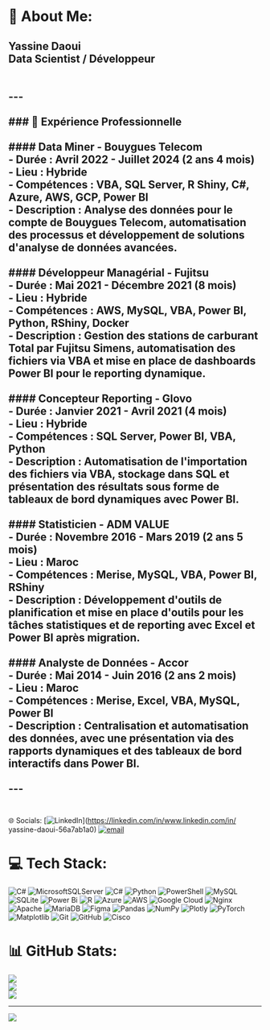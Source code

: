 # 💫 About Me:
## Yassine Daoui <br> Data Scientist / Développeur<br><br><br>---<br><br>### 🔭 **Expérience Professionnelle**<br><br>#### **Data Miner - Bouygues Telecom**<br>- **Durée :** Avril 2022 - Juillet 2024 (2 ans 4 mois)<br>- **Lieu :** Hybride<br>- **Compétences :** VBA, SQL Server, R Shiny, C#, Azure, AWS, GCP, Power BI<br>- **Description :** Analyse des données pour le compte de Bouygues Telecom, automatisation des processus et développement de solutions d'analyse de données avancées.<br><br>#### **Développeur Managérial - Fujitsu**<br>- **Durée :** Mai 2021 - Décembre 2021 (8 mois)<br>- **Lieu :** Hybride <br>- **Compétences :** AWS, MySQL, VBA, Power BI, Python, RShiny, Docker<br>- **Description :** Gestion des stations de carburant Total par Fujitsu Simens, automatisation des fichiers via VBA et mise en place de dashboards Power BI pour le reporting dynamique.<br><br>#### **Concepteur Reporting - Glovo**<br>- **Durée :** Janvier 2021 - Avril 2021 (4 mois)<br>- **Lieu :** Hybride<br>- **Compétences :** SQL Server, Power BI, VBA, Python<br>- **Description :** Automatisation de l'importation des fichiers via VBA, stockage dans SQL et présentation des résultats sous forme de tableaux de bord dynamiques avec Power BI.<br><br>#### **Statisticien - ADM VALUE**<br>- **Durée :** Novembre 2016 - Mars 2019 (2 ans 5 mois)<br>- **Lieu :** Maroc<br>- **Compétences :** Merise, MySQL, VBA, Power BI, RShiny<br>- **Description :** Développement d'outils de planification et mise en place d'outils pour les tâches statistiques et de reporting avec Excel et Power BI après migration.<br><br>#### **Analyste de Données - Accor**<br>- **Durée :** Mai 2014 - Juin 2016 (2 ans 2 mois)<br>- **Lieu :** Maroc<br>- **Compétences :** Merise, Excel, VBA, MySQL, Power BI<br>- **Description :** Centralisation et automatisation des données, avec une présentation via des rapports dynamiques et des tableaux de bord interactifs dans Power BI.<br><br>---<br><br>


 🌐 Socials:
[![LinkedIn](https://img.shields.io/badge/LinkedIn-%230077B5.svg?logo=linkedin&logoColor=white)](https://linkedin.com/in/www.linkedin.com/in/ yassine-daoui-56a7ab1a0) [![email](https://img.shields.io/badge/Email-D14836?logo=gmail&logoColor=white)](mailto:daoui00yassine@gmail.com) 

# 💻 Tech Stack:
![C#](https://img.shields.io/badge/c%23-%23239120.svg?style=for-the-badge&logo=csharp&logoColor=white) ![MicrosoftSQLServer](https://img.shields.io/badge/Microsoft%20SQL%20Server-CC2927?style=for-the-badge&logo=microsoft%20sql%20server&logoColor=white) ![C#](https://img.shields.io/badge/c%23-%23239120.svg?style=for-the-badge&logo=csharp&logoColor=white) ![Python](https://img.shields.io/badge/python-3670A0?style=for-the-badge&logo=python&logoColor=ffdd54) ![PowerShell](https://img.shields.io/badge/PowerShell-%235391FE.svg?style=for-the-badge&logo=powershell&logoColor=white) ![MySQL](https://img.shields.io/badge/mysql-4479A1.svg?style=for-the-badge&logo=mysql&logoColor=white) ![SQLite](https://img.shields.io/badge/sqlite-%2307405e.svg?style=for-the-badge&logo=sqlite&logoColor=white) ![Power Bi](https://img.shields.io/badge/power_bi-F2C811?style=for-the-badge&logo=powerbi&logoColor=black) ![R](https://img.shields.io/badge/r-%23276DC3.svg?style=for-the-badge&logo=r&logoColor=white) ![Azure](https://img.shields.io/badge/azure-%230072C6.svg?style=for-the-badge&logo=microsoftazure&logoColor=white) ![AWS](https://img.shields.io/badge/AWS-%23FF9900.svg?style=for-the-badge&logo=amazon-aws&logoColor=white) ![Google Cloud](https://img.shields.io/badge/GoogleCloud-%234285F4.svg?style=for-the-badge&logo=google-cloud&logoColor=white) ![Nginx](https://img.shields.io/badge/nginx-%23009639.svg?style=for-the-badge&logo=nginx&logoColor=white) ![Apache](https://img.shields.io/badge/apache-%23D42029.svg?style=for-the-badge&logo=apache&logoColor=white) ![MariaDB](https://img.shields.io/badge/MariaDB-003545?style=for-the-badge&logo=mariadb&logoColor=white) ![Figma](https://img.shields.io/badge/figma-%23F24E1E.svg?style=for-the-badge&logo=figma&logoColor=white) ![Pandas](https://img.shields.io/badge/pandas-%23150458.svg?style=for-the-badge&logo=pandas&logoColor=white) ![NumPy](https://img.shields.io/badge/numpy-%23013243.svg?style=for-the-badge&logo=numpy&logoColor=white) ![Plotly](https://img.shields.io/badge/Plotly-%233F4F75.svg?style=for-the-badge&logo=plotly&logoColor=white) ![PyTorch](https://img.shields.io/badge/PyTorch-%23EE4C2C.svg?style=for-the-badge&logo=PyTorch&logoColor=white) ![Matplotlib](https://img.shields.io/badge/Matplotlib-%23ffffff.svg?style=for-the-badge&logo=Matplotlib&logoColor=black) ![Git](https://img.shields.io/badge/git-%23F05033.svg?style=for-the-badge&logo=git&logoColor=white) ![GitHub](https://img.shields.io/badge/github-%23121011.svg?style=for-the-badge&logo=github&logoColor=white) ![Cisco](https://img.shields.io/badge/cisco-%23049fd9.svg?style=for-the-badge&logo=cisco&logoColor=black)
# 📊 GitHub Stats:
![](https://github-readme-stats.vercel.app/api?username=YDaoui&theme=dark&hide_border=false&include_all_commits=false&count_private=true)<br/>
![](https://github-readme-streak-stats.herokuapp.com/?user=YDaoui&theme=dark&hide_border=false)<br/>
![](https://github-readme-stats.vercel.app/api/top-langs/?username=YDaoui&theme=dark&hide_border=false&include_all_commits=false&count_private=true&layout=compact)

---
[![](https://visitcount.itsvg.in/api?id=YDaoui&icon=0&color=0)](https://visitcount.itsvg.in)

<!-- Proudly created with GPRM ( https://gprm.itsvg.in ) -->
